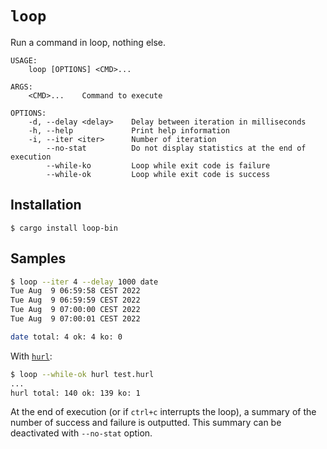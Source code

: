 # `loop`

Run a command in loop, nothing else.

```
USAGE:
    loop [OPTIONS] <CMD>...

ARGS:
    <CMD>...    Command to execute

OPTIONS:
    -d, --delay <delay>    Delay between iteration in milliseconds
    -h, --help             Print help information
    -i, --iter <iter>      Number of iteration
        --no-stat          Do not display statistics at the end of execution
        --while-ko         Loop while exit code is failure
        --while-ok         Loop while exit code is success
```

## Installation

```
$ cargo install loop-bin
```


## Samples

```bash
$ loop --iter 4 --delay 1000 date
Tue Aug  9 06:59:58 CEST 2022
Tue Aug  9 06:59:59 CEST 2022
Tue Aug  9 07:00:00 CEST 2022
Tue Aug  9 07:00:01 CEST 2022

date total: 4 ok: 4 ko: 0
```

With [`hurl`](https://hurl.dev):

```bash
$ loop --while-ok hurl test.hurl
...
hurl total: 140 ok: 139 ko: 1
```

At the end of execution (or if `ctrl+c` interrupts the loop), a summary of the number of success and failure is outputted.
This summary can be deactivated with `--no-stat` option.